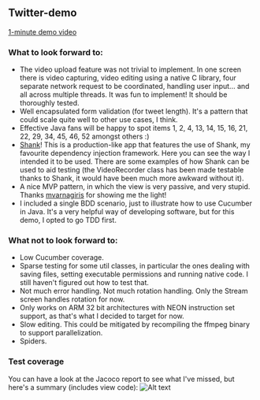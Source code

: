 ## Twitter-demo
[1-minute demo video](https://drive.google.com/file/d/0B7L-eLYYr_x9UTRFYXMtY2tmYjA/view?usp=sharing)

### What to look forward to:
- The video upload feature was not trivial to implement. In one screen there is video capturing, video editing using a native C library, four separate network request to be coordinated, handling user input... and all across multiple threads. It was fun to implement! It should be thoroughly tested.
- Well encapsulated form validation (for tweet length). It's a pattern that could scale quite well to other use cases, I think.
- Effective Java fans will be happy to spot items 1, 2, 4, 13, 14, 15, 16, 21, 22, 29, 34, 45, 46, 52 amongst others :)
- [Shank](https://github.com/memoizr/shank)! This is a production-like app that features the use of Shank, my favourite dependency injection framework. Here you can see the way I intended it to be used. There are some examples of how Shank can be used to aid testing (the VideoRecorder class has been made testable thanks to Shank, it would have been much more awkward without it).
- A nice MVP pattern, in which the view is very passive, and very stupid. Thanks [mvarnagiris](https://github.com/mvarnagiris) for showing me the light!
- I included a single BDD scenario, just to illustrate how to use Cucumber in Java. It's a very helpful way of developing software, but for this demo, I opted to go TDD first.

### What not to look forward to:
- Low Cucumber coverage.
- Sparse testing for some util classes, in particular the ones dealing with saving files, setting executable permissions and running native code. I still haven't figured out how to test that.
- Not much error handling. Not much rotation handling. Only the Stream screen handles rotation for now.
- Only works on ARM 32 bit architectures with NEON instruction set support, as that's what I decided to target for now.
- Slow editing. This could be mitigated by recompiling the ffmpeg binary to support parallelization.
- Spiders.

### Test coverage
You can have a look at the Jacoco report to see what I've missed, but here's a summary (includes view code):
![Alt text](/demo/test-coverage.png?raw=true "Test coverage")

